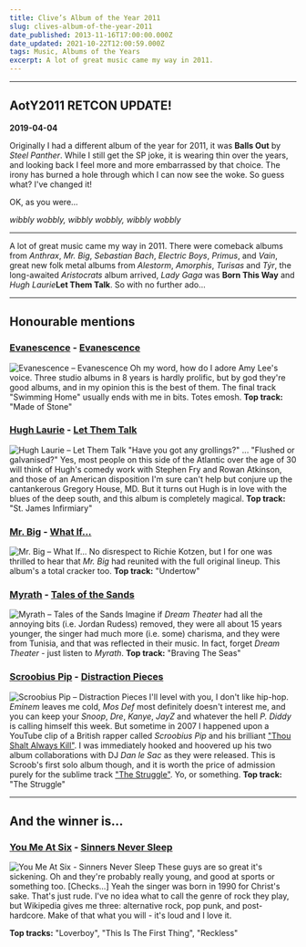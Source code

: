 ```yaml
---
title: Clive’s Album of the Year 2011
slug: clives-album-of-the-year-2011
date_published: 2013-11-16T17:00:00.000Z
date_updated: 2021-10-22T12:00:59.000Z
tags: Music, Albums of the Years
excerpt: A lot of great music came my way in 2011.
---
```


---

## AotY2011 RETCON UPDATE!

**2019-04-04**

Originally I had a different album of the year for 2011, it was **Balls Out** by *Steel Panther*. While I still get the SP joke, it is wearing thin over the years, and looking back I feel more and more embarrassed by that choice. The irony has burned a hole through which I can now see the woke. So guess what? I've changed it!

OK, as you were...

*wibbly wobbly, wibbly wobbly, wibbly wobbly*

---

A lot of great music came my way in 2011. There were comeback albums from *Anthrax*, *Mr. Big*, *Sebastian Bach*, *Electric Boys*, *Primus*, and *Vain*, great new folk metal albums from *Alestorm*, *Amorphis*, *Turisas* and *Týr*, the long-awaited *Aristocrats* album arrived, *Lady Gaga* was **Born This Way** and *Hugh Laurie***Let Them Talk**. So with no further ado...

---

## Honourable mentions

### [Evanescence](http://www.evanescence.com/) - [Evanescence](https://www.amazon.co.uk/Evanescence/dp/B00LLMSAX0/)

![Evanescence – Evanescence](__GHOST_URL__/content/images/2020/05/evanescence_evanescence.jpeg) Oh my word, how do I adore Amy Lee's voice. Three studio albums in 8 years is hardly prolific, but by god they're good albums, and in my opinion this is the best of them. The final track "Swimming Home" usually ends with me in bits. Totes emosh. **Top track:** "Made of Stone"

### [Hugh Laurie](http://hughlaurieblues.com/) - [Let Them Talk](http://www.amazon.co.uk/Let-Them-Talk-Hugh-Laurie/dp/B004M7OLPM/)

![Hugh Laurie – Let Them Talk](__GHOST_URL__/content/images/2020/05/hugh-laurie_let-them-talk.jpeg) "Have you got any grollings?" ... "Flushed or galvanised?" Yes, most people on this side of the Atlantic over the age of 30 will think of Hugh's comedy work with Stephen Fry and Rowan Atkinson, and those of an American disposition I'm sure can't help but conjure up the cantankerous Gregory House, MD. But it turns out Hugh is in love with the blues of the deep south, and this album is completely magical. **Top track:** "St. James Infirmiary"

### [Mr. Big](http://www.mrbigsite.com/) - [What If...](http://www.amazon.co.uk/What-If-Mr-Big/dp/B004DWKO8Y/)

![Mr. Big – What If...](__GHOST_URL__/content/images/2020/05/mr-big_what-if.jpeg) No disrespect to Richie Kotzen, but I for one was thrilled to hear that *Mr. Big* had reunited with the full original lineup. This album's a total cracker too. **Top track:** "Undertow"

### [Myrath](http://www.myrath.com/) - [Tales of the Sands](http://www.amazon.co.uk/Tales-Sands-Myrath/dp/B005DKLPLA/)

![Myrath – Tales of the Sands](__GHOST_URL__/content/images/2020/05/myrath_tales-of-the-sands.jpeg) Imagine if *Dream Theater* had all the annoying bits (i.e. Jordan Rudess) removed, they were all about 15 years younger, the singer had much more (i.e. some) charisma, and they were from Tunisia, and that was reflected in their music. In fact, forget *Dream Theater* - just listen to *Myrath*. **Top track:** "Braving The Seas"

### [Scroobius Pip](http://scroobiuspip.co.uk/) - [Distraction Pieces](http://www.amazon.co.uk/Distraction-Pieces-Scroobius-Pip/dp/B005CWPO84/)

![Scroobius Pip – Distraction Pieces](__GHOST_URL__/content/images/2020/05/scroobius-pip_distraction-pieces.jpeg) I'll level with you, I don't like hip-hop. *Eminem* leaves me cold, *Mos Def* most definitely doesn't interest me, and you can keep your *Snoop*, *Dre*, *Kanye*, *JayZ* and whatever the hell *P. Diddy* is calling himself this week. But sometime in 2007 I happened upon a YouTube clip of a British rapper called *Scroobius Pip* and his brilliant ["Thou Shalt Always Kill"](http://youtu.be/yoN6XfyQsr4). I was immediately hooked and hoovered up his two album collaborations with DJ *Dan le Sac* as they were released. This is Scroob's first solo album though, and it is worth the price of admission purely for the sublime track ["The Struggle"](http://youtu.be/O3HCXh9WQSo). Yo, or something. **Top track:** "The Struggle"

---

## And the winner is...

### [You Me At Six](http://www.youmeatsix.co.uk/) - [Sinners Never Sleep](http://www.amazon.co.uk/Sinners-Never-Sleep-You-Six/dp/B005FEE7NC/)
![You Me At Six - Sinners Never Sleep](__GHOST_URL__/content/images/2019/04/sinnersneversleep.jpg)
These guys are so great it's sickening. Oh and they're probably really young, and good at sports or something too. [Checks...] Yeah the singer was born in 1990 for Christ's sake. That's just rude. I've no idea what to call the genre of rock they play, but Wikipedia gives me three: alternative rock, pop punk, and post-hardcore. Make of that what you will - it's loud and I love it.

**Top tracks:** "Loverboy", "This Is The First Thing", "Reckless"
